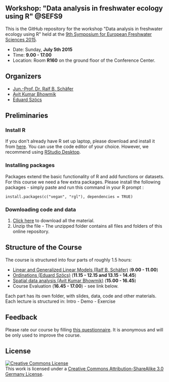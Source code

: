 Workshop: "Data analysis in freshwater ecology using R" @SEFS9
--------------------------------

This is the GitHub repository for the workshop  "Data analysis in freshwater ecology using R" held at the [9th Symposium for European Freshwater Sciences 2015](http://www.sefs9.ch/?page_id=1480).

* Date:   Sunday, **July 5th 2015**
* Time: **9.00 - 17.00** 
* Location:  Room **R160** on the ground floor of the Conference Center.



## Organizers

* [Jun.-Prof. Dr. Ralf B. Schäfer](https://www.uni-koblenz-landau.de/en/campus-landau/faculty7/environmental-sciences/landscape-ecology/Staff/ralf-schaefer/ralf-schaefer)
* [Avit Kumar Bhowmik](https://www.uni-koblenz-landau.de/en/campus-landau/faculty7/environmental-sciences/landscape-ecology/Staff/avitbhowmik)
* [Eduard Szöcs](https://www.uni-koblenz-landau.de/en/campus-landau/faculty7/environmental-sciences/landscape-ecology/Staff/eduardszoecs)


## Preliminaries

### Install R

If you don't already have R set up laptop, please download and install it from [here](http://cran.rstudio.com/). 
You can use the code editor of your choice. However, we recommend using [RStudio Desktop](http://www.rstudio.com/products/rstudio/download/).


### Installing packages

Packages extend the basic functionality of R and add functions or datasets.
For this course we need a few extra packages.  Please install the following packages - simply paste and run this command in your R prompt :

```{R}
install.packages(c("vegan", "rgl"), dependencies = TRUE)
```


### Downloading code and data

1. [Click here](https://github.com/EDiLD/sefs9_Rworkshop/archive/master.zip) to download all the material.
2. Unzip the file - The unzipped folder contains all files and folders of this online repository.


## Structure of the Course

The course is structured into four parts of roughly 1.5 hours:

* [Linear and Generalized Linear Models (Ralf B. Schäfer)](https://github.com/EDiLD/sefs9_Rworkshop/tree/master/1-LinearModels) (**9.00 - 11.00**)
* [Ordinations (Eduard Szöcs)](https://github.com/EDiLD/sefs9_Rworkshop/tree/master/2-Ordination) (**11.15 - 12.15 and 13.15 - 14.45**)
* [Spatial data analysis (Avit Kumar Bhowmik)](https://github.com/EDiLD/sefs9_Rworkshop/tree/master/3-SpatialModels) (**15.00 - 16.45**)
* Course Evaluation (**16.45 - 17.00**) - see link below.

Each part has its own folder, with slides, data, code and other materials.
Each lecture is structured in: Intro - Demo - Exercise


## Feedback

Please rate our course by filling [this questionnaire](https://docs.google.com/forms/d/1wYkbajB_q5NPxzqJfS4gAwrRro7BcOd4OE_W5tmiOYo/viewform?usp=send_form). It is anonymous and will be only used to improve the course.


## License  
<a rel="license" href="http://creativecommons.org/licenses/by-sa/3.0/de/"><img alt="Creative Commons License" style="border-width:0" src="https://i.creativecommons.org/l/by-sa/3.0/de/88x31.png" /></a><br />This work is licensed under a <a rel="license" href="http://creativecommons.org/licenses/by-sa/3.0/de/">Creative Commons Attribution-ShareAlike 3.0 Germany License</a>.
